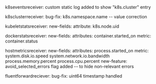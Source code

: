 k8seventsreceiver:
    custom static log added to show "k8s.cluster" entry

k8sclusterreceiver:
    bug-fix:
        k8s.namespace.name -- value correction 

kubeletstatsreceiver:
    new-fields:
        attribute:
            k8s.node.uid

dockerstatsreceiver:
     new-fields:
        attributes:
            container.started_on
        metric:
            container.status

hostmetricsreceiver:
    new-fields:
        attributes:
            process.started_on
        metric:
            system.disk.io.speed
            system.network.io.bandwidth
            process.memory.percent
            process.cpu.percent
    new-feature:
        avoid_selected_errors flag added -- to hide non-relevant errors

fluentforwardreciever:
    bug-fix:
        uint64 timestamp handled
